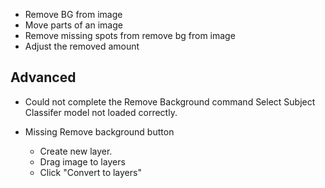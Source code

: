 - Remove BG from image
- Move parts of an image
- Remove missing spots from remove bg from image
- Adjust the removed amount

## Advanced

- Could not complete the Remove Background command Select Subject Classifer model not loaded correctly .

- Missing Remove background button
  - Create new layer.
  - Drag image to layers
  - Click "Convert to layers"
